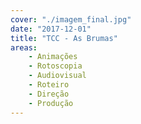```yaml
---
cover: "./imagem_final.jpg"
date: "2017-12-01"
title: "TCC - As Brumas"
areas:
    - Animações
    - Rotoscopia
    - Audiovisual
    - Roteiro
    - Direção
    - Produção
---
```

